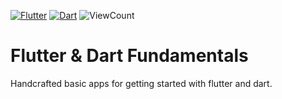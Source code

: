 [![Flutter](https://img.shields.io/badge/Flutter-02569B?style=for-the-badge&logo=flutter)](https://flutter.dev/)
[![Dart](https://img.shields.io/badge/Dart-0175C2?style=for-the-badge&logo=dart)](https://dart.dev/)
![ViewCount](https://views.whatilearened.today/views/github/sourhub226/flutter-basics.svg)

# Flutter & Dart Fundamentals
Handcrafted basic apps for getting started with flutter and dart.

<!-- | [app](https://dart.dev/)  | [app](https://dart.dev/) | [app](https://dart.dev/)  |
|:-:|:-:|:-:|
| <img src="https://picsum.photos/900/1600" width=300>  | <img src="https://picsum.photos/900/1600" width=300>  | <img src="https://picsum.photos/900/1600" width=300>  |
| [app](https://dart.dev/)  | [app](https://dart.dev/) | [app](https://dart.dev/)  |
| <img src="https://picsum.photos/900/1600" width=300>  | <img src="https://picsum.photos/900/1600" width=300>  | <img src="https://picsum.photos/900/1600" width=300>  | -->

